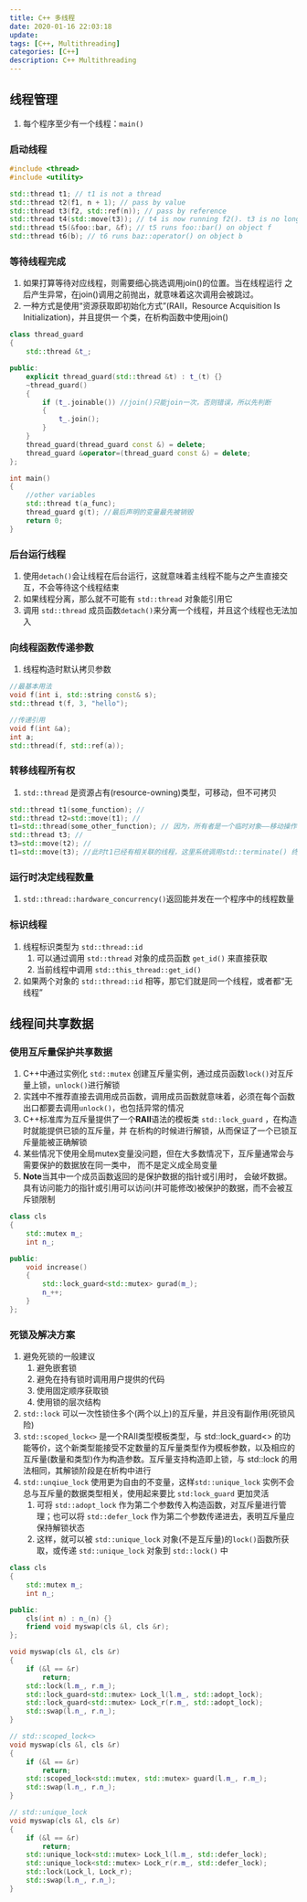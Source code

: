 ```yaml
---
title: C++ 多线程
date: 2020-01-16 22:03:18
update:
tags: [C++, Multithreading]
categories: [C++]
description: C++ Multithreading
---
```


## 线程管理

1. 每个程序至少有一个线程：`main()`

### 启动线程

```cpp
#include <thread>
#include <utility>

std::thread t1; // t1 is not a thread
std::thread t2(f1, n + 1); // pass by value
std::thread t3(f2, std::ref(n)); // pass by reference
std::thread t4(std::move(t3)); // t4 is now running f2(). t3 is no longer a thread
std::thread t5(&foo::bar, &f); // t5 runs foo::bar() on object f
std::thread t6(b); // t6 runs baz::operator() on object b
```

### 等待线程完成

1. 如果打算等待对应线程，则需要细心挑选调用join()的位置。当在线程运行
之后产生异常，在join()调用之前抛出，就意味着这次调用会被跳过。
2. 一种方式是使用“资源获取即初始化方式”(RAII，Resource Acquisition Is Initialization)，并且提供一
个类，在析构函数中使用join()

```cpp
class thread_guard
{
    std::thread &t_;

public:
    explicit thread_guard(std::thread &t) : t_(t) {}
    ~thread_guard()
    {
        if (t_.joinable()) //join()只能join一次，否则错误，所以先判断
        {
            t_.join();
        }
    }
    thread_guard(thread_guard const &) = delete;
    thread_guard &operator=(thread_guard const &) = delete;
};

int main()
{
    //other variables
    std::thread t(a_func);
    thread_guard g(t); //最后声明的变量最先被销毁
    return 0;
}
```

### 后台运行线程

1. 使用`detach()`会让线程在后台运行，这就意味着主线程不能与之产生直接交互，不会等待这个线程结束
2. 如果线程分离，那么就不可能有 `std::thread` 对象能引用它
3. 调用 `std::thread` 成员函数`detach()`来分离一个线程，并且这个线程也无法加入

### 向线程函数传递参数

1. 线程构造时默认拷贝参数

```cpp
//最基本用法
void f(int i, std::string const& s);
std::thread t(f, 3, "hello");

//传递引用
void f(int &a);
int a;
std::thread(f, std::ref(a));
```

### 转移线程所有权

1. `std::thread` 是资源占有(resource-owning)类型，可移动，但不可拷贝

```cpp
std::thread t1(some_function); //
std::thread t2=std::move(t1); //
t1=std::thread(some_other_function); // 因为，所有者是一个临时对象——移动操作将会隐式的调用。
std::thread t3; //
t3=std::move(t2); //
t1=std::move(t3); //此时t1已经有相关联的线程，这里系统调用std::terminate() 终止程序继续运行
```

### 运行时决定线程数量

1. `std::thread::hardware_concurrency()`返回能并发在一个程序中的线程数量

### 标识线程

1. 线程标识类型为 `std::thread::id`
   1. 可以通过调用 `std::thread` 对象的成员函数 `get_id()` 来直接获取
   2. 当前线程中调用 `std::this_thread::get_id()`
2. 如果两个对象的 `std::thread::id` 相等，那它们就是同一个线程，或者都“无线程”

## 线程间共享数据

### 使用互斥量保护共享数据

1. C++中通过实例化 `std::mutex` 创建互斥量实例，通过成员函数`lock()`对互斥量上锁，`unlock()`进行解锁
2. 实践中不推荐直接去调用成员函数，调用成员函数就意味着，必须在每个函数出口都要去调用`unlock()`，也包括异常的情况
3. C++标准库为互斥量提供了一个**RAII**语法的模板类 `std::lock_guard` ，在构造时就能提供已锁的互斥量，并
   在析构的时候进行解锁，从而保证了一个已锁互斥量能被正确解锁
4. 某些情况下使用全局mutex变量没问题，但在大多数情况下，互斥量通常会与需要保护的数据放在同一类中，
   而不是定义成全局变量
5. **Note**当其中一个成员函数返回的是保护数据的指针或引用时，
   会破坏数据。具有访问能力的指针或引用可以访问(并可能修改)被保护的数据，而不会被互斥锁限制

```cpp
class cls
{
    std::mutex m_;
    int n_;

public:
    void increase()
    {
        std::lock_guard<std::mutex> gurad(m_);
        n_++;
    }
};
```

### 死锁及解决方案

1. 避免死锁的一般建议
   1. 避免嵌套锁
   2. 避免在持有锁时调用用户提供的代码
   3. 使用固定顺序获取锁
   4. 使用锁的层次结构
2. `std::lock` 可以一次性锁住多个(两个以上)的互斥量，并且没有副作用(死锁风险)
3. `std::scoped_lock<>` 是一个RAII类型模板类型，与 std::lock_guard<> 的功能等价，这个新类型能接受不定数量的互斥量类型作为模板参数，以及相应的互斥量(数量和类型)作为构造参数。互斥量支持构造即上锁，与 std::lock 的用法相同，其解锁阶段是在析构中进行
4. `std::unqiue_lock` 使用更为自由的不变量，这样`std::unique_lock` 实例不会总与互斥量的数据类型相关，使用起来要比 `std:lock_guard` 更加灵活
   1. 可将 `std::adopt_lock` 作为第二个参数传入构造函数，对互斥量进行管理；也可以将 `std::defer_lock` 作为第二个参数传递进去，表明互斥量应保持解锁状态
   2. 这样，就可以被 `std::unique_lock` 对象(不是互斥量)的`lock()`函数所获取，或传递 `std::unique_lock` 对象到 `std::lock()` 中

```cpp
class cls
{
    std::mutex m_;
    int n_;

public:
    cls(int n) : n_(n) {}
    friend void myswap(cls &l, cls &r);
};

void myswap(cls &l, cls &r)
{
    if (&l == &r)
        return;
    std::lock(l.m_, r.m_);
    std::lock_guard<std::mutex> Lock_l(l.m_, std::adopt_lock);
    std::lock_guard<std::mutex> Lock_r(r.m_, std::adopt_lock);
    std::swap(l.n_, r.n_);
}

// std::scoped_lock<>
void myswap(cls &l, cls &r)
{
    if (&l == &r)
        return;
    std::scoped_lock<std::mutex, std::mutex> guard(l.m_, r.m_);
    std::swap(l.n_, r.n_);
}

// std::unique_lock
void myswap(cls &l, cls &r)
{
    if (&l == &r)
        return;
    std::unique_lock<std::mutex> Lock_l(l.m_, std::defer_lock);
    std::unique_lock<std::mutex> Lock_r(r.m_, std::defer_lock);
    std::lock(Lock_l, Lock_r);
    std::swap(l.n_, r.n_);
}
```